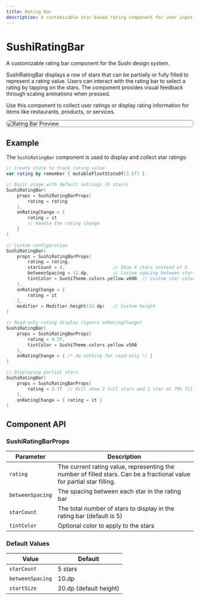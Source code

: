 ```yaml
---
title: Rating Bar
description: A customizable star-based rating component for user input and display
---
```


# SushiRatingBar

A customizable rating bar component for the Sushi design system.

SushiRatingBar displays a row of stars that can be partially or fully filled to represent
a rating value. Users can interact with the rating bar to select a rating by tapping on
the stars. The component provides visual feedback through scaling animations when pressed.

Use this component to collect user ratings or display rating information for items like
restaurants, products, or services.

<div style="max-width: 800px; max-height: 340px; border-radius: 20px; overflow: hidden; border: 1px solid #777;">
    <img src="../preview_ratingbar.png" alt="Rating Bar Preview">
</div>

## Example

The `SushiRatingBar` component is used to display and collect star ratings:

```kotlin
// Create state to track rating value
var rating by remember { mutableFloatStateOf(3.5f) }

// Basic usage with default settings (5 stars)
SushiRatingBar(
    props = SushiRatingBarProps(
        rating = rating
    ),
    onRatingChange = {
        rating = it
        // Handle the rating change
    }
)

// Custom configuration
SushiRatingBar(
    props = SushiRatingBarProps(
        rating = rating,
        starCount = 4,                  // Show 4 stars instead of 5
        betweenSpacing = 12.dp,         // Custom spacing between stars
        tintColor = SushiTheme.colors.yellow.v600  // Custom star color
    ),
    onRatingChange = {
        rating = it
    },
    modifier = Modifier.height(32.dp)   // Custom height
)

// Read-only rating display (ignore onRatingChange)
SushiRatingBar(
    props = SushiRatingBarProps(
        rating = 4.5f,
        tintColor = SushiTheme.colors.yellow.v500
    ),
    onRatingChange = { /* do nothing for read-only */ }
)

// Displaying partial stars
SushiRatingBar(
    props = SushiRatingBarProps(
        rating = 3.7f  // Will show 3 full stars and 1 star at 70% filled
    ),
    onRatingChange = { rating = it }
)
```

## Component API

### SushiRatingBarProps

| Parameter                               | Description                      |
|-----------------------------------------|----------------------------------|
| <div class='parameter'>`rating`</div>| The current rating value, representing the number of filled stars. Can be a fractional value for partial star filling. |
| <div class='parameter'>`betweenSpacing`</div>| The spacing between each star in the rating bar |
| <div class='parameter'>`starCount`</div>| The total number of stars to display in the rating bar (default is 5) |
| <div class='parameter'>`tintColor`</div>| Optional color to apply to the stars |

### Default Values

| Value                               | Default                      |
|-----------------------------------------|----------------------------------|
| <div class='parameter'>`starCount`</div>| 5 stars |
| <div class='parameter'>`betweenSpacing`</div>| 10.dp |
| <div class='parameter'>`startSize`</div>| 20.dp (default height) |